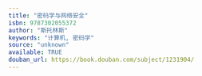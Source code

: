 ```yaml
---
title: "密码学与网络安全"
isbn: 9787302055372
author: "斯托林斯"
keywords: "计算机, 密码学"
source: "unknown"
available: TRUE
douban_url: https://book.douban.com/subject/1231904/
---
```

